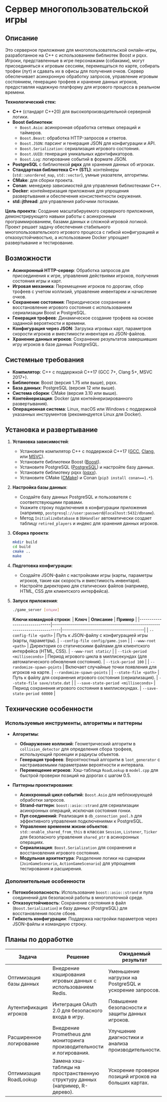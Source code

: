 # Сервер многопользовательской игры

## Описание

Это серверное приложение для многопользовательской онлайн-игры, разработанное на C++ с использованием библиотек Boost и pqxx. Игроки, представленные в игре персонажами (собаками), могут присоединяться к игровым сессиям, перемещаться по карте, собирать трофеи (лут) и сдавать их в офисы для получения очков. Сервер обеспечивает асинхронную обработку запросов, управление игровым состоянием, генерацию трофеев и хранение данных игроков, предоставляя надежную платформу для игрового процесса в реальном времени.

**Технологический стек:**

- **C++** (стандарт C++20) для высокопроизводительной серверной логики.
- **Boost библиотеки**:
  - `Boost.Asio`: асинхронная обработка сетевых операций и таймеров.
  - `Boost.Beast`: обработка HTTP-запросов и ответов.
  - `Boost.JSON`: парсинг и генерация JSON для конфигурации и API.
  - `Boost.Serialization`: сериализация игрового состояния.
  - `Boost.UUID`: генерация уникальных идентификаторов.
  - `Boost.Log`: логирование событий в формате JSON.
- **PostgreSQL** с библиотекой **pqxx** для хранения данных об игроках.
- **Стандартная библиотека C++ (STL)**: контейнеры (`std::unordered_map`, `std::vector`), умные указатели, алгоритмы.
- **CMake**: для сборки проекта.
- **Conan**: менеджер зависимостей для управления библиотеками C++.
- **Docker**: контейнеризация приложения для упрощения развертывания и обеспечения консистентности окружения.
- **std::jthread**: для управления рабочими потоками.

**Цель проекта:** Создание масштабируемого серверного приложения, демонстрирующего навыки работы с асинхронным программированием, базами данных и сложной игровой логикой. Проект решает задачу обеспечения стабильного многопользовательского игрового процесса с гибкой конфигурацией и отказоустойчивостью, а использование Docker упрощает развертывание и тестирование.

## Возможности

- **Асинхронный HTTP-сервер**: Обработка запросов для присоединения к игре, управления действиями игроков, получения состояния игры и карт.
- **Игровая механика**: Перемещение игроков по дорогам, сбор трофеев с учетом коллизий, управление инвентарем и начисление очков.
- **Сохранение состояния**: Периодическое сохранение и восстановление игрового состояния с использованием сериализации Boost и PostgreSQL.
- **Генерация трофеев**: Динамическое создание трофеев на основе заданной вероятности и времени.
- **Конфигурация через JSON**: Загрузка игровых карт, параметров скорости игроков и вместимости инвентаря из JSON-файлов.
- **Хранение данных игроков**: Сохранение результатов завершивших игру игроков в базе данных PostgreSQL.

## Системные требования

- **Компилятор**: C++ с поддержкой C++17 (GCC 7+, Clang 5+, MSVC 2017+).
- **Библиотеки**: Boost (версия 1.75 или выше), pqxx.
- **База данных**: PostgreSQL (версия 12 или выше).
- **Система сборки**: CMake (версия 3.10 или выше).
- **Контейнеризация**: Docker (для контейнеризированного развертывания).
- **Операционная система**: Linux, macOS или Windows с поддержкой указанных инструментов (рекомендуется Linux для Docker).

## Установка и развертывание

1. **Установка зависимостей**:
   - Установите компилятор C++ с поддержкой C++17 ([GCC](https://gcc.gnu.org/), [Clang](https://clang.llvm.org/), или [MSVC](https://visualstudio.microsoft.com/)).
   - Установите библиотеки Boost ([Boost](https://www.boost.org/)).
   - Установите PostgreSQL ([PostgreSQL](https://www.postgresql.org/)) и настройте базу данных.
   - Установите библиотеку pqxx ([pqxx](https://github.com/jtv/libpqxx)).
   - Установите CMake ([CMake](https://cmake.org/)) и Conan (`pip3 install conan==1.*`).

2. **Настройка базы данных**:
   - Создайте базу данных PostgreSQL и пользователя с соответствующими правами.
   - Укажите строку подключения в конфигурации приложения (например, `postgresql://user:password@localhost:5432/dbname`).
   - Метод `InitializeDatabase` в `DbHandler` автоматически создает таблицу `retired_players` и индекс для хранения данных игроков.

3. **Сборка проекта**:
   ```bash
   mkdir build
   cd build
   cmake ..
   make
   ```

4. **Подготовка конфигурации**:
   - Создайте JSON-файл с настройками игры (карты, параметры игроков, такие как скорость и вместимость инвентаря).
   - Настройте директорию для статических файлов (например, HTML, CSS для клиентского интерфейса).

5. **Запуск приложения**:
   ```bash
   ./game_server [опции]
   ```

   **Ключи командной строки**:
   | **Ключ**                     | **Описание**                                                                 | **Пример**                              |
   |------------------------------|------------------------------------------------------------------------------|-----------------------------------------|
   | `--config-file <path>`       | Путь к JSON-файлу с конфигурацией игры (карты, параметры).                   | `--config-file config/game.json`        |
   | `--www-root <path>`          | Директория со статическими файлами для клиентского интерфейса (HTML, CSS).   | `--www-root static/`                    |
   | `--tick-period <milliseconds>` | Период игрового цикла в миллисекундах (для автоматического обновления состояния). | `--tick-period 100`                     |
   | `--randomize-spawn-points`   | Включает случайные точки появления для игроков на карте.                     | `--randomize-spawn-points`              |
   | `--state-file <path>`        | Путь к файлу для сохранения игрового состояния (сериализация).               | `--state-file save/state.dat`           |
   | `--save-state-period <milliseconds>` | Период сохранения игрового состояния в миллисекундах.                 | `--save-state-period 60000`             |

## Технические особенности

### Используемые инструменты, алгоритмы и паттерны

- **Алгоритмы**:
  - **Обнаружение коллизий**: Геометрический алгоритм в `collision_detector` для определения сбора трофеев, использующий проекции и радиусы объектов.
  - **Генерация трофеев**: Вероятностный алгоритм в `loot_generator` с настраиваемыми параметрами вероятности и интервала.
  - **Перемещение игроков**: Хэш-таблица `RoadLookup` в `model.cpp` для быстрой проверки позиций на дорогах с шагом 0.5.

- **Паттерны проектирования**:
  - **Асинхронный цикл событий**: `Boost.Asio` для неблокирующей обработки запросов.
  - **Strand-паттерн**: `boost::asio::strand` для сериализации асинхронных операций, исключая состояния гонки.
  - **Пул соединений**: Реализация в `db_connection_pool.h` для эффективного управления подключениями к PostgreSQL.
  - **Управление временем жизни объектов**: `std::enable_shared_from_this` в классах `Session`, `Listener`, `Ticker` для безопасного управления `shared_ptr` в асинхронных операциях.
  - **Сериализация**: `Boost.Serialization` для сохранения и восстановления игрового состояния.
  - **Модульная архитектура**: Разделение логики на сценарии (`JoinGameScenario`, `ActionGameScenario`) для упрощения тестирования и расширения.

### Дополнительные особенности

- **Потокобезопасность**: Использование `boost::asio::strand` и пула соединений для безопасной работы в многопоточной среде.
- **Отказоустойчивость**: Сохранение состояния в файл (`Boost.Serialization`) и базу данных (PostgreSQL) для восстановления после сбоев.
- **Гибкость конфигурации**: Поддержка настройки параметров через JSON-файлы и командную строку.

## Планы по доработке

| **Задача**                              | **Решение**                                                                 | **Ожидаемый результат**                              |
|-----------------------------------------|-----------------------------------------------------------------------------|-----------------------------------------------------|
| Оптимизация базы данных                 | Внедрение кэширования игровых данных с использованием Redis.                 | Уменьшение нагрузки на PostgreSQL и ускорение запросов. |
| Аутентификация игроков                  | Интеграция OAuth 2.0 для безопасного входа в игру.                          | Повышение безопасности и защиты данных игроков.     |
| Расширенное логирование                 | Внедрение Prometheus для мониторинга производительности и логирования.       | Улучшение диагностики и анализа производительности.  |
| Оптимизация RoadLookup                  | Замена хэш-таблицы на пространственную структуру данных (например, R-дерево).| Ускорение проверки позиций игроков на больших картах.|
